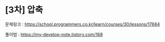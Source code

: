 # [3차] 압축

문제링크 : https://school.programmers.co.kr/learn/courses/30/lessons/17684

풀이법 : https://my-develop-note.tistory.com/168

